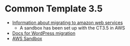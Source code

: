 # Common Template 3.5
- [Information about migrating to amazon web services](https://github.com/givetoiowa/ct3.5/blob/master/aws_migration/README.md) 
  - A sandbox has been set up with the CT3.5 in AWS 
- [Docs for WordPress migration](https://github.com/givetoiowa/ct3.5/blob/master/wp-themes/README.md)
- [AWS Sandbox](http://ec2-54-213-144-58.us-west-2.compute.amazonaws.com/wordpress/)
